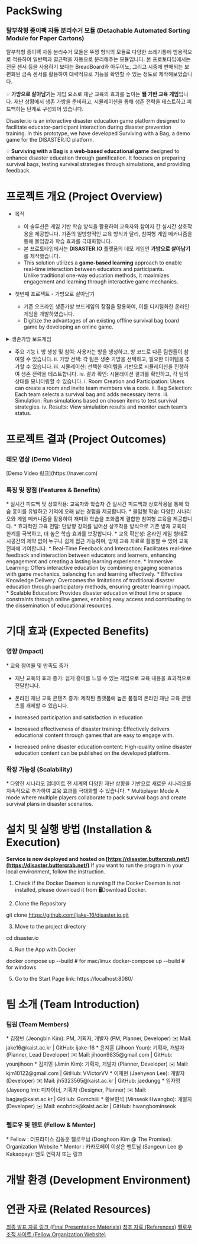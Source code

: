 # PackSwing
<h3>탈부착형 종이팩 자동 분리수거 모듈 (Detachable Automated Sorting Module for Paper Cartons)</h3>
탈부착형 종이팩 자동 분리수거 모듈은 뚜껑 형식의 모듈로 다양한 쓰레기통에 범용적으로 적용하여 일반팩과 멸균팩을 자동으로 분리해주는 모듈입니다. 본 프로토타입에서는 전문 센서 등을 사용하기 보다는 BreadBoard와 아두이노, 그리고 시중에 판매되는 보편화된 금속 센서를 활용하여 대략적으로 기능을 확인할 수 있는 정도로 제작해보았습니다.  




💡 **가방으로 살아남기**는 게임 요소로 재난 교육의 효과를 높이는 **웹 기반 교육 게임**입니다. 재난 상황에서 생존 가방을 준비하고, 시뮬레이션을 통해 생존 전략을 테스트하고 피드백하는 단계로 구성되어 있습니다.  

Disaster.io is an interactive disaster education game platform designed to facilitate educator-participant interaction during disaster prevention training. In this prototype, we have developed Surviving with a Bag, a demo game for the DISASTER.IO platform.

💡 **Surviving with a Bag** is a **web-based educational game** designed to enhance disaster education through gamification. It focuses on preparing survival bags, testing survival strategies through simulations, and providing feedback.

# 프로젝트 개요 (Project Overview)
* 목적
  * 이 솔루션은 게임 기반 학습 방식을 활용하여 교육자와 참여자 간 실시간 상호작용을 제공합니다. 기존의 일방향적인 교육 방식과 달리, 참여형 게임 메커니즘을 통해 몰입감과 학습 효과를 극대화합니다.
  * 본 프로토타입에서는 **DISASTER.IO** 플랫폼의 데모 게임인 **가방으로 살아남기**를 제작했습니다.
  * This solution utilizes a **game-based learning** approach to enable real-time interaction between educators and participants.  
   Unlike traditional one-way education methods, it maximizes engagement and learning through interactive game mechanics.

 * 첫번째 프로젝트 - 가방으로 살아남기
   * 기존 오프라인 생존가방 보드게임의 장점을 활용하여, 이를 디지털화한 온라인 게임을 개발하였습니다.  
   * Digitize the advantages of an existing offline survival bag board game by developing an online game.  
<details>
<summary>생존가방 보드게임</summary>
실제 재난 상황이 발생했을 때, 필요한 물품들을 빠르게 챙겨보는 연습. 교육자와 참여자가 함께 참여해서 몰입도를 높일 수 있습니다. *Survival Bag Kit* - An exercise where participants quickly gather essential items in a simulated disaster scenario. The interactive nature enhances engagement between educators and participants.
</details>

 * 주요 기능
  i. 방 생성 및 참여: 사용자는 방을 생성하고, 방 코드로 다른 팀원들이 참여할 수 있습니다.
  ii. 가방 선택: 각 팀은 생존 가방을 선택하고, 필요한 아이템을 추가할 수 있습니다.
  iii. 시뮬레이션: 선택한 아이템을 기반으로 시뮬레이션을 진행하여 생존 전략을 테스트합니다.
  iv. 결과 확인: 시뮬레이션 결과를 확인하고, 각 팀의 상태를 모니터링할 수 있습니다.
  i. Room Creation and Participation: Users can create a room and invite team members via a code.
  ii. Bag Selection: Each team selects a survival bag and adds necessary items.
  iii. Simulation: Run simulations based on chosen items to test survival strategies.
  iv. Results: View simulation results and monitor each team’s status.

# 프로젝트 결과 (Project Outcomes)
<h3>데모 영상 (Demo Video)</h3>
[Demo Video 링크](https://naver.com)

<h3>특징 및 장점 (Features & Benefits)</h3>
 * 실시간 피드백 및 상호작용:
   교육자와 학습자 간 실시간 피드백과 상호작용을 통해 학습 흥미를 유발하고 기억에 오래 남는 경험을 제공합니다.
 * 몰입형 학습:
   다양한 시나리오와 게임 메커니즘을 활용하여 재미와 학습을 조화롭게 결합한 참여형 교육을 제공합니다.
 * 효과적인 교육 전달:
   단방향 강의를 넘어선 상호작용 방식으로 기존 방재 교육의 한계를 극복하고, 더 높은 학습 효과를 보장합니다.
 * 교육 확산성:
   온라인 게임 형태로 시공간의 제약 없이 누구나 쉽게 접근 가능하며, 방재 교육 자료로 활용할 수 있어 교육 전파에 기여합니다.
 * Real-Time Feedback and Interaction:
   Facilitates real-time feedback and interaction between educators and learners, enhancing engagement and creating a lasting learning experience.
 * Immersive Learning:
   Offers interactive education by combining engaging scenarios with game mechanics, balancing fun and learning effectively.
 * Effective Knowledge Delivery:
   Overcomes the limitations of traditional disaster education through participatory methods, ensuring greater learning impact.
 * Scalable Education:
   Provides disaster education without time or space constraints through online games, enabling easy access and contributing to the dissemination of educational resources.

# 기대 효과 (Expected Benefits)
<h3>영향 (Impact)</h3>
 * 교육 참여율 및 만족도 증가

 * 재난 교육의 효과 증가: 쉽게 흥미를 느낄 수 있는 게임으로 교육 내용을 효과적으로 전달합니다.

 * 온라인 재난 교육 콘텐츠 증가: 제작된 플랫폼에 높은 품질의 온라인 재난 교육 콘텐츠를 개제할 수 있습니다.

 * Increased participation and satisfaction in education

 * Increased effectiveness of disaster training: Effectively delivers educational content through games that are easy to engage with.

 * Increased online disaster education content: High-quality online disaster education content can be published on the developed platform.

<h3>확장 가능성 (Scalability)</h3>
 * 다양한 시나리오 업데이트 전 세계의 다양한 재난 상황을 기반으로 새로운 시나리오를 지속적으로 추가하여 교육 효과를 극대화할 수 있습니다.
 * Multiplayer Mode A mode where multiple players collaborate to pack survival bags and create survival plans in disaster scenarios.

# 설치 및 실행 방법 (Installation & Execution)
**Service is now deployed and hosted on [https://disaster.buttercrab.net/](https://disaster.buttercrab.net/)**
If you want to run the program in your local environment, follow the instruction.

1. Check if the Docker Daemon is running If the Docker Daemon is not installed, please download it from 🖥️Download Docker.

2. Clone the Repository

git clone https://github.com/ijake-16/disaster.io.git

3. Move to the project directory

cd disaster.io

4. Run the App with Docker

docker compose up --build # for mac/linux
docker-compose up --build # for windows

5. Go to the Start Page link: https://localhost:8080/

# 팀 소개 (Team Introduction)
<h3>팀원 (Team Members)</h3>
 * 김정빈 (Jeongbin Kim): PM, 기획자, 개발자 (PM, Planner, Developer)
   ✉️ Mail: jake16@kaist.ac.kr | GitHub: ijake-16
 * 윤지훈 (Jihoon Youn): 기획자, 개발자 (Planner, Lead Developer)
   ✉️ Mail: jihoon9835@gmail.com | GitHub: younjihoon
 * 김지민 (Jimin Kim): 기획자, 개발자 (Planner, Developer)
   ✉️ Mail: kjm10122@gmail.com | GitHub: VVictorVV
 * 이재현 (Jaehyeon Lee): 개발자 (Developer)
   ✉️ Mail: jh5323565@kaist.ac.kr | GitHub: jaedungg
 * 임자영 (Jayeong Im): 디자이너, 기획자 (Designer, Planner)
   ✉️ Mail: bagjay@kaist.ac.kr | GitHub: Gomchiiii
 * 황보민석 (Minseok Hwangbo): 개발자 (Developer)
   ✉️ Mail: ecobrick@kaist.ac.kr | GitHub: hwangbominseok
  
<h3>펠로우 및 멘토 (Fellow & Mentor)</h3>
 * Fellow : 더프라미스 김동훈 펠로우님 (Donghoon Kim @ The Promise): Organization Website
 * Mentor : 카카오페이 이상은 멘토님 (Sangeun Lee @ Kakaopay): 멘토 연락처 또는 링크

# 개발 환경 (Development Environment)


# 연관 자료 (Related Resources)
[최종 발표 자료 링크 (Final Presentation Materials)](https://naver.com)
[참조 자료 (References)](https://naver.com)
[펠로우 조직 사이트 (Fellow Organization Website)](https://naver.com)
